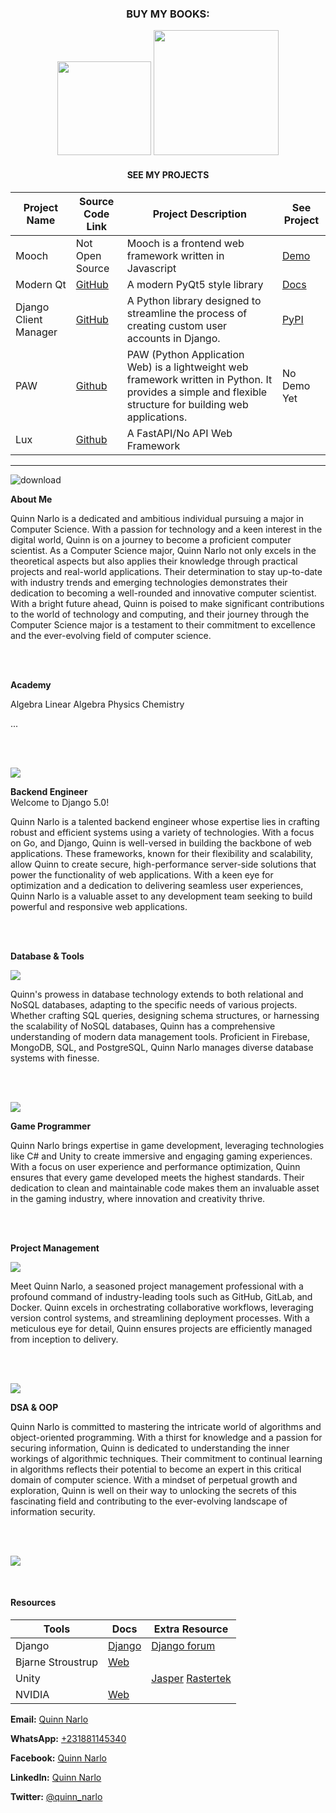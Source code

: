 <div align="center">
  
###  BUY MY BOOKS:

<p align="center">

<img src="https://github.com/pyquinnnarlo/pyquinnnarlo/assets/105549100/62dd0103-b782-425a-81bb-f6fe4b6086f8" width="150" />
<img src="https://github.com/pyquinnnarlo/pyquinnnarlo/assets/105549100/31098295-4c9f-4eb0-aeb4-c453e26c3a4f" width="200" />
</p>

#### SEE MY PROJECTS

| Project Name        | Source Code Link                            | Project Description                                    | See Project                     |
|---------------------|--------------------------------------------|--------------------------------------------------------|--------------------------------------
| Mooch               | Not Open Source                            | Mooch is a frontend web framework written in Javascript | [Demo](https://mooch.onrender.com/) 
| Modern Qt         | [GitHub](https://github.com/pyquinnnarlo/modern-qt5)    | A modern PyQt5 style library | [Docs](https://modern-qt.vercel.app/)
| Django Client Manager  | [GitHub](https://github.com/pyquinnnarlo/django-client-manager/tree/main)  | A Python library designed to streamline the process of creating custom user accounts in Django.| [PyPI](https://pypi.org/project/django-client-manager/)      
| PAW                  | [Github](https://github.com/pyquinnnarlo/PAW) |PAW (Python Application Web) is a lightweight web framework written in Python. It provides a simple and flexible structure for building web applications.| No Demo Yet
| Lux            | [Github](https://github.com/pyquinnnarlo/Lux)                                     | A FastAPI/No API Web Framework



</div>  

<hr />

<div align="left">
  
![download](https://github.com/pyquinnnarlo/pyquinnnarlo/assets/105549100/4900c097-4556-4aea-9e7b-a3ebc3718c40)


</div>

<div align="left">
  
**About Me**

Quinn Narlo is a dedicated and ambitious individual pursuing a major in Computer Science. With a passion for technology and a keen interest in the digital world, Quinn is on a journey to become a proficient computer scientist. As a Computer Science major, Quinn Narlo not only excels in the theoretical aspects but also applies their knowledge through practical projects and real-world applications. Their determination to stay up-to-date with industry trends and emerging technologies demonstrates their dedication to becoming a well-rounded and innovative computer scientist. With a bright future ahead, Quinn is poised to make significant contributions to the world of technology and computing, and their journey through the Computer Science major is a testament to their commitment to excellence and the ever-evolving field of computer science.
</div>
<br />
<br />


<div align="left">
  
**Academy**

<p align="left">
  <span>Algebra</span>
  <span>Linear Algebra</span>
  <span>Physics</span>
  <span>Chemistry</span>
</p>

...

</div>
<br />
<br />



<div align="left">
<p align="left">
  <a href="https://skillicons.dev">
    <img src="https://skillicons.dev/icons?i=django,fastapi,nodejs,express,dotnet,php" />
  </a>
</p>

**Backend Engineer**
<br />
Welcome to Django 5.0!

</div>

Quinn Narlo is a talented backend engineer whose expertise lies in crafting robust and efficient systems using a variety of technologies. With a focus on Go, and Django, Quinn is well-versed in building the backbone of web applications. These frameworks, known for their flexibility and scalability, allow Quinn to create secure, high-performance server-side solutions that power the functionality of web applications. With a keen eye for optimization and a dedication to delivering seamless user experiences, Quinn Narlo is a valuable asset to any development team seeking to build powerful and responsive web applications.
</div>

<br />
<br />


<div align="left">
  
**Database & Tools**

<p align="left">
  <a href="https://skillicons.dev">
    <img src="https://skillicons.dev/icons?i=postgres,firebase,mongodb,sqlite,redis,nginx" />
  </a>
</p>

Quinn's prowess in database technology extends to both relational and NoSQL databases, adapting to the specific needs of various projects. Whether crafting SQL queries, designing schema structures, or harnessing the scalability of NoSQL databases, Quinn has a comprehensive understanding of modern data management tools. Proficient in Firebase, MongoDB, SQL, and PostgreSQL, Quinn Narlo manages diverse database systems with finesse.

</div>
<br />
<br />


<div align="left">
<p align="left">
  <a href="https://skillicons.dev">
    <img src="https://skillicons.dev/icons?i=unity" />
  </a>
</p>

**Game Programmer**

Quinn Narlo brings expertise in game development, leveraging technologies like C# and Unity to create immersive and engaging gaming experiences. With a focus on user experience and performance optimization, Quinn ensures that every game developed meets the highest standards. Their dedication to clean and maintainable code makes them an invaluable asset in the gaming industry, where innovation and creativity thrive.
</div>

<br />
<br />

<div align="left">

**Project Management**

<p align="left">
  <a href="https://skillicons.dev">
    <img src="https://skillicons.dev/icons?i=gitlab,github,docker,ngnix,aws" />
  </a>
</p>

Meet Quinn Narlo, a seasoned project management professional with a profound command of industry-leading tools such as GitHub, GitLab, and Docker. Quinn excels in orchestrating collaborative workflows, leveraging version control systems, and streamlining deployment processes. With a meticulous eye for detail, Quinn ensures projects are efficiently managed from inception to delivery.

</div>


<br />
<br />

<div align="left">
  


<p align="left">
  <a href="https://skillicons.dev">
    <img src="https://skillicons.dev/icons?i=c,assembly" />
  </a>
</p>

**DSA & OOP**

Quinn Narlo is committed to mastering the intricate world of algorithms and object-oriented programming. With a thirst for knowledge and a passion for securing information, Quinn is dedicated to understanding the inner workings of algorithmic techniques. Their commitment to continual learning in algorithms reflects their potential to become an expert in this critical domain of computer science. With a mindset of perpetual growth and exploration, Quinn is well on their way to unlocking the secrets of this fascinating field and contributing to the ever-evolving landscape of information security.

</div>


<br />
<br />

<div align="left">

<p align="left">
  <a href="https://skillicons.dev">
    <img src="https://skillicons.dev/icons?i=c,cpp,asm" />
  </a>
</p>



<br />

#### Resources

| Tools        | Docs                          | Extra Resource                                    |
|---------------------|--------------------------------------------|--------------------------------------------------------|
| Django               | [Django](https://docs.djangoproject.com/en/5.0/)                            | [Django forum](https://forum.djangoproject.com/categories) |
| Bjarne Stroustrup | [Web](https://www.stroustrup.com/)  |                         |
| Unity             |                                                | [Jasper](https://catlikecoding.com/unity/tutorials/) [Rastertek](https://www.rastertek.com/tutindex.html)
| NVIDIA            | [Web](https://learn.nvidia.com/en-us/training/find-training?audit_allowed=true)    |




</div>



**Email:** [Quinn Narlo](mailto:pyquinnnarlo@gmail.com)

**WhatsApp:** [+231881145340](tel:+231881145340)

**Facebook:** [Quinn Narlo](https://www.facebook.com/pyquinnnarlo)

**LinkedIn:** [Quinn Narlo](https://www.linkedin.com/in/quinn-narlo-b0ab4724a/)

**Twitter:** [@quinn_narlo](https://twitter.com/quinn_narlo)
